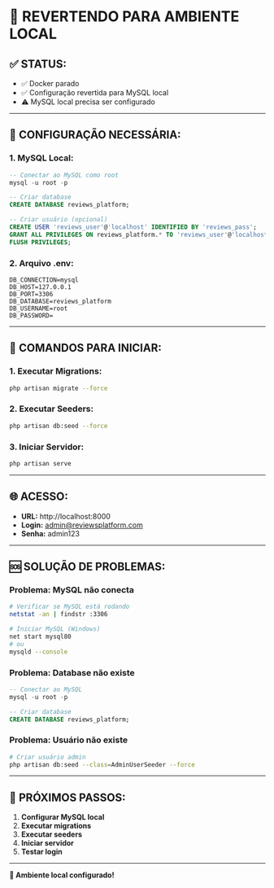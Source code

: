 # 🔄 **REVERTENDO PARA AMBIENTE LOCAL**

## ✅ **STATUS:**
- ✅ Docker parado
- ✅ Configuração revertida para MySQL local
- ⚠️ MySQL local precisa ser configurado

---

## 🔧 **CONFIGURAÇÃO NECESSÁRIA:**

### **1. MySQL Local:**
```sql
-- Conectar ao MySQL como root
mysql -u root -p

-- Criar database
CREATE DATABASE reviews_platform;

-- Criar usuário (opcional)
CREATE USER 'reviews_user'@'localhost' IDENTIFIED BY 'reviews_pass';
GRANT ALL PRIVILEGES ON reviews_platform.* TO 'reviews_user'@'localhost';
FLUSH PRIVILEGES;
```

### **2. Arquivo .env:**
```env
DB_CONNECTION=mysql
DB_HOST=127.0.0.1
DB_PORT=3306
DB_DATABASE=reviews_platform
DB_USERNAME=root
DB_PASSWORD=
```

---

## 🚀 **COMANDOS PARA INICIAR:**

### **1. Executar Migrations:**
```bash
php artisan migrate --force
```

### **2. Executar Seeders:**
```bash
php artisan db:seed --force
```

### **3. Iniciar Servidor:**
```bash
php artisan serve
```

---

## 🌐 **ACESSO:**
- **URL:** http://localhost:8000
- **Login:** admin@reviewsplatform.com
- **Senha:** admin123

---

## 🆘 **SOLUÇÃO DE PROBLEMAS:**

### **Problema: MySQL não conecta**
```bash
# Verificar se MySQL está rodando
netstat -an | findstr :3306

# Iniciar MySQL (Windows)
net start mysql80
# ou
mysqld --console
```

### **Problema: Database não existe**
```sql
-- Conectar ao MySQL
mysql -u root -p

-- Criar database
CREATE DATABASE reviews_platform;
```

### **Problema: Usuário não existe**
```bash
# Criar usuário admin
php artisan db:seed --class=AdminUserSeeder --force
```

---

## 📝 **PRÓXIMOS PASSOS:**

1. **Configurar MySQL local**
2. **Executar migrations**
3. **Executar seeders**
4. **Iniciar servidor**
5. **Testar login**

---

**🎯 Ambiente local configurado!**
